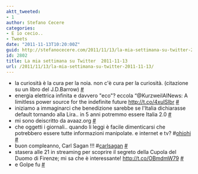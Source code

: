 ```yaml
---
aktt_tweeted:
- 1
author: Stefano Cecere
categories:
- E io cecio..
- Tweets
date: "2011-11-13T10:20:00Z"
guid: http://stefanocecere.com/2011/11/13/la-mia-settimana-su-twitter-2011-11-13/
id: 2802
title: La mia settimana su Twitter  2011-11-13
url: /2011/11/13/la-mia-settimana-su-twitter-2011-11-13/
---
```


<ul class="aktt_tweet_digest">
  <li>
    la curiosità è la cura per la noia. non c'è cura per la curiosità. (citazione su un libro del J.D.Barrow) <a href="http://twitter.com/StefanoCecere/statuses/135410860893020160" class="aktt_tweet_time">#</a>
  </li>
  <li>
    energia elettrica infinita e davvero "eco"? eccola “@KurzweilAINews: A limitless power source for the indefinite future <a href="http://t.co/4xulSIbr" rel="nofollow">http://t.co/4xulSIbr</a> <a href="http://twitter.com/StefanoCecere/statuses/135272362730995712" class="aktt_tweet_time">#</a>
  </li>
  <li>
    iniziamo a immaginarci che benedizione sarebbe se l'Italia dichiarasse default tornando alla Lira.. in 5 anni potremmo essere Italia 2.0 <a href="http://twitter.com/StefanoCecere/statuses/134970739437735937" class="aktt_tweet_time">#</a>
  </li>
  <li>
    mi sono deiscritto da avaaz.org <a href="http://twitter.com/StefanoCecere/statuses/134969911922528256" class="aktt_tweet_time">#</a>
  </li>
  <li>
    che oggetti i giornali.. quando li leggi è facile dimenticarsi che potrebbero essere tutte informazioni manipolate. e internet e tv? #<a href="http://search.twitter.com/search?q=%23ohiohi" class="aktt_hashtag">ohiohi</a> <a href="http://twitter.com/StefanoCecere/statuses/134629981992136704" class="aktt_tweet_time">#</a>
  </li>
  <li>
    buon compleanno, Carl Sagan !!! #<a href="http://search.twitter.com/search?q=%23carlsagan" class="aktt_hashtag">carlsagan</a> <a href="http://twitter.com/StefanoCecere/statuses/134341429949497344" class="aktt_tweet_time">#</a>
  </li>
  <li>
    stasera alle 21 in streaming per scoprire il segreto della Cupola del Duomo di Firenze; mi sa che è interessante! <a href="http://t.co/OBmdmW79" rel="nofollow">http://t.co/OBmdmW79</a> <a href="http://twitter.com/StefanoCecere/statuses/134292948450951168" class="aktt_tweet_time">#</a>
  </li>
  <li>
    e Golpe fu <a href="http://twitter.com/StefanoCecere/statuses/134290339916808192" class="aktt_tweet_time">#</a>
  </li>
</ul>